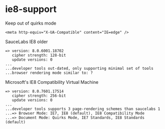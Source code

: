 ie8-support
===========

Keep out of quirks mode

    <meta http-equiv="X-UA-Compatible" content="IE=edge" />

SauceLabs IE8 older

    => version: 8.0.6001.18702
       cipher strength: 128-bit
       update versions: 0
    ...
    ...developer tools out-dated, only supporting minimal set of tools
    ...browser rendering mode similar to: ?
    
Microsoft's IE8 Compatibility Virtual Machine

    => version: 8.0.7601.17514
       cipher strength: 256-bit
       update versions: 0
    ...
    ...developer tools supports 3 page-rendering schemes than saucelabs 1
    ...=> Browser Mode: IE7, IE8 (default), IE8 Compatibility Mode
    ...=> Document Mode: Quirks Mode, IE7 Standards, IE8 Standards (default)
